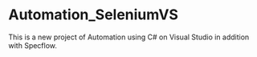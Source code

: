 # Automation_SeleniumVS
This is a new project of Automation using C# on Visual Studio in addition with Specflow.
